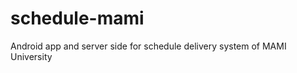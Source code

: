 schedule-mami
=============

Android app and server side for schedule delivery system of MAMI University

